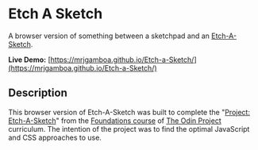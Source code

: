 # Etch A Sketch

A browser version of something between a sketchpad and an [Etch-A-Sketch](https://en.wikipedia.org/wiki/Etch_A_Sketch).

**Live Demo:** [https://mrjgamboa.github.io/Etch-a-Sketch/](https://mrjgamboa.github.io/Etch-a-Sketch/)

## Description

This browser version of Etch-A-Sketch was built to complete the "[Project: Etch-A-Sketch](https://www.theodinproject.com/paths/foundations/courses/foundations/lessons/etch-a-sketch-project)" from the [Foundations course](https://www.theodinproject.com/paths/foundations/courses/foundations) of [The Odin Project](https://www.theodinproject.com/) curriculum. The intention of the project was to find the optimal JavaScript and CSS approaches to use.
